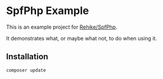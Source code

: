 # SpfPhp Example

This is an example project for [Rehike/SpfPhp](//github.com/Rehike/SpfPhp).

It demonstrates what, or maybe what not, to do when using it.

## Installation

```sh
composer update
```
